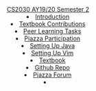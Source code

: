 <header>
  <navbar type="dark">
    <a slot="brand" href="{{baseUrl}}/index.html" title="Home" class="navbar-brand">CS2030 AY19/20 Semester 2</a>
    <dropdown text="Peer Learning" class="nav-link">
      <li><a href="{{baseUrl}}/contents/peerlearning/peerlearning.html" class="dropdown-item">Introduction</a></li>
      <li><a href="{{baseUrl}}/contents/peerlearning/textbook.html" class="dropdown-item">Textbook Contributions</a></li>
      <li><a href="{{baseUrl}}/contents/peerlearning/peerlearningtask.html" class="dropdown-item">Peer Learning Tasks</a></li>
      <li><a href="{{baseUrl}}/contents/peerlearning/piazza.html" class="dropdown-item">Piazza Participation</a></li>
    </dropdown>
    <dropdown text="Guides" class="nav-link">
      <li><a href="{{baseUrl}}/contents/guides/settingUpJava.html" class="dropdown-item">Setting Up Java</a></li>
      <li><a href="{{baseUrl}}/contents/guides/settingUpVim.html" class="dropdown-item">Setting Up Vim</a></li>
    </dropdown>
    <li><a slot="brand" href="{{baseUrl}}/contents/textbook/textbook.html"class="nav-link">Textbook</a></li>
    <li><a slot="brand" href="https://github.com/nus-cs-2030/ay1920-s2" class="nav-link">Github Repo</a></li>
    <li><a slot="brand" href="https://piazza.com/" class="nav-link">Piazza Forum</a></li>
    <li slot="right">
      <form class="navbar-form">
        <searchbar :data="searchData" placeholder="Search" :on-hit="searchCallback" menu-align-right></searchbar>
      </form>
    </li>
  </navbar>
</header>